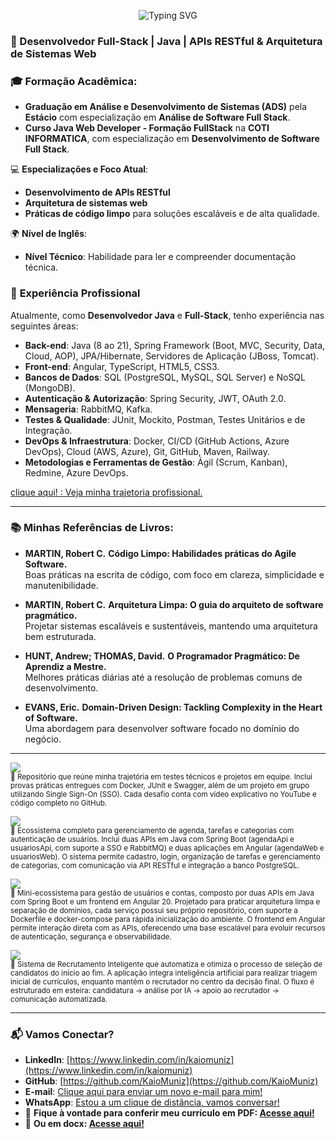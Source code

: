 <p align="center">
  <img src="https://readme-typing-svg.demolab.com?font=Fira+Code&size=28&speed=50&pause=2000&repeat=true&color=F2CDCD&center=true&width=1000&lines=Ol%C3%A1%2C+sou+Kaio+Muniz!+%F0%9F%91%8B;Desenvolvedor+Full-Stack;apaixonado+por+tecnologia!;Java+%7C+APIs+RESTful;Arquitetura+de+Sistemas+Web" alt="Typing SVG" />
</p>

### 🚀 Desenvolvedor Full-Stack | Java | APIs RESTful & Arquitetura de Sistemas Web

### 🎓 Formação Acadêmica:
- **Graduação em Análise e Desenvolvimento de Sistemas (ADS)** pela **Estácio** com especialização em **Análise de Software Full Stack**.
- **Curso Java Web Developer - Formação FullStack** na **COTI INFORMATICA**, com especialização em **Desenvolvimento de Software Full Stack**.

💻 **Especializações e Foco Atual**:  
- **Desenvolvimento de APIs RESTful**  
- **Arquitetura de sistemas web**  
- **Práticas de código limpo** para soluções escaláveis e de alta qualidade.

🌍 **Nível de Inglês**:  
- **Nível Técnico**: Habilidade para ler e compreender documentação técnica.  




### 🌟 **Experiência Profissional**  

Atualmente, como **Desenvolvedor Java** e **Full-Stack**, tenho experiência nas seguintes áreas:  

- **Back-end**: Java (8 ao 21), Spring Framework (Boot, MVC, Security, Data, Cloud, AOP), JPA/Hibernate, Servidores de Aplicação (JBoss, Tomcat).  
- **Front-end**: Angular, TypeScript, HTML5, CSS3.  
- **Bancos de Dados**: SQL (PostgreSQL, MySQL, SQL Server) e NoSQL (MongoDB).  
- **Autenticação & Autorização**: Spring Security, JWT, OAuth 2.0.  
- **Mensageria**: RabbitMQ, Kafka.  
- **Testes & Qualidade**: JUnit, Mockito, Postman, Testes Unitários e de Integração.  
- **DevOps & Infraestrutura**: Docker, CI/CD (GitHub Actions, Azure DevOps), Cloud (AWS, Azure), Git, GitHub, Maven, Railway.  
- **Metodologias e Ferramentas de Gestão**: Ágil (Scrum, Kanban), Redmine, Azure DevOps.  



<a href="https://github.com/KaioMuniz/trajetoriaKaio" target="_blank" class="link-button">
    clique aqui! : Veja minha trajetoria profissional.
</a>

---


### 📚 **Minhas Referências de Livros**:

- **MARTIN, Robert C.** **Código Limpo: Habilidades práticas do Agile Software.**  
  Boas práticas na escrita de código, com foco em clareza, simplicidade e manutenibilidade.

- **MARTIN, Robert C.** **Arquitetura Limpa: O guia do arquiteto de software pragmático.**  
  Projetar sistemas escaláveis e sustentáveis, mantendo uma arquitetura bem estruturada.

- **HUNT, Andrew; THOMAS, David.** **O Programador Pragmático: De Aprendiz a Mestre.**  
  Melhores práticas diárias até a resolução de problemas comuns de desenvolvimento.

- **EVANS, Eric.** **Domain-Driven Design: Tackling Complexity in the Heart of Software.**  
  Uma abordagem para desenvolver software focado no domínio do negócio.


---

<p>
  <a href="https://github.com/KaioMuniz/projeto1">
    <img src="https://img.shields.io/badge/Projeto%201-%23F2CDCD?style=for-the-badge&logo=github&logoColor=black" />
  </a>  
  <br/>
 <sub>🔹 Repositório que reúne minha trajetória em testes técnicos e projetos em equipe.  
Inclui provas práticas entregues com Docker, JUnit e Swagger, além de um projeto em grupo utilizando Single Sign-On (SSO).  
Cada desafio conta com vídeo explicativo no YouTube e código completo no GitHub.</sub>
</p>

<p>
  <a href="https://github.com/KaioMuniz/projeto2">
    <img src="https://img.shields.io/badge/Projeto%202-%23F2CDCD?style=for-the-badge&logo=github&logoColor=black" />
  </a>  
  <br/>
  <sub>🔹 Ecossistema completo para gerenciamento de agenda, tarefas e categorias com autenticação de usuários.  
Inclui duas APIs em Java com Spring Boot (agendaApi e usuariosApi, com suporte a SSO e RabbitMQ) e duas aplicações em Angular (agendaWeb e usuariosWeb).  
O sistema permite cadastro, login, organização de tarefas e gerenciamento de categorias, com comunicação via API RESTful e integração a banco PostgreSQL.</sub>
</p>

<p>
  <a href="https://github.com/KaioMuniz/projeto3">
    <img src="https://img.shields.io/badge/Projeto%203-%23F2CDCD?style=for-the-badge&logo=github&logoColor=black" />
  </a>  
  <br/>
<sub>🔹 Mini-ecossistema para gestão de usuários e contas, composto por duas APIs em Java com Spring Boot e um frontend em Angular 20.  
Projetado para praticar arquitetura limpa e separação de domínios, cada serviço possui seu próprio repositório, com suporte a Dockerfile e docker-compose para rápida inicialização do ambiente.  
O frontend em Angular permite interação direta com as APIs, oferecendo uma base escalável para evoluir recursos de autenticação, segurança e observabilidade.</sub>
</p>

<p>
  <a href="https://github.com/KaioMuniz/projeto4">
    <img src="https://img.shields.io/badge/Projeto%203-%23F2CDCD?style=for-the-badge&logo=github&logoColor=black" />
  </a>  
  <br/>
<sub>🔹 Sistema de Recrutamento Inteligente que automatiza e otimiza o processo de seleção de candidatos do início ao fim.  
A aplicação integra inteligência artificial para realizar triagem inicial de currículos, enquanto mantém o recrutador no centro da decisão final.  
O fluxo é estruturado em esteira: candidatura → análise por IA → apoio ao recrutador → comunicação automatizada.</sub>
</p>

---

### 📬 **Vamos Conectar?**

* **LinkedIn**: [https://www.linkedin.com/in/kaiomuniz](https://www.linkedin.com/in/kaiomuniz)
* **GitHub**: [https://github.com/KaioMuniz](https://github.com/KaioMuniz)
* **E-mail**: [Clique aqui para enviar um novo e-mail para mim!](https://mail.google.com/mail/?view=cm&fs=1&to=kkaioribeiro@gmail.com)
* **WhatsApp**: [Estou a um clique de distância, vamos conversar!](https://wa.me/5521972345311)
* 📄 **Fique à vontade para conferir meu currículo em PDF: [Acesse aqui!](https://github.com/KaioMuniz/kaioCurriculum/blob/main/KAIO%20MUNIZ%20DE%20SOUZA%20RIBEIRO.pdf)**
* 📄 **Ou em docx: [Acesse aqui!](https://github.com/KaioMuniz/kaioCurriculum/blob/main/KAIO%20MUNIZ%20DE%20SOUZA%20RIBEIRO.docx)**
